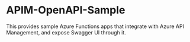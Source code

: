 # APIM-OpenAPI-Sample
This provides sample Azure Functions apps that integrate with Azure API Management, and expose Swagger UI through it.
